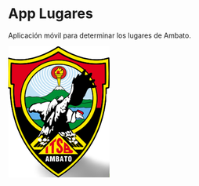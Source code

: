 # App Lugares
Aplicación móvil para determinar los lugares de Ambato.

![alt text](/app/src/main/res/drawable-v24/logo.png "App Lugares")
